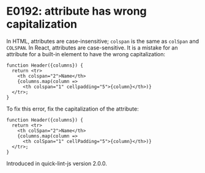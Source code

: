# E0192: attribute has wrong capitalization

In HTML, attributes are case-insensitive; `colspan` is the same as `colSpan` and
`COLSPAN`. In React, attributes are case-sensitive. It is a mistake for an
attribute for a built-in element to have the wrong capitalization:

```javascript-jsx
function Header({columns}) {
  return <tr>
    <th colspan="2">Name</th>
    {columns.map(column =>
      <th colspan="1" cellpadding="5">{column}</th>)}
  </tr>;
}
```

To fix this error, fix the capitalization of the attribute:

```javascript-jsx
function Header({columns}) {
  return <tr>
    <th colSpan="2">Name</th>
    {columns.map(column =>
      <th colSpan="1" cellPadding="5">{column}</th>)}
  </tr>;
}
```

Introduced in quick-lint-js version 2.0.0.
